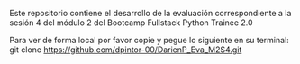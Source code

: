 Este repositorio contiene el desarrollo de la evaluación correspondiente a la sesión 4 del módulo 2 del Bootcamp Fullstack Python Trainee 2.0

Para ver de forma local por favor copie y pegue lo siguiente en su terminal: git clone https://github.com/dpintor-00/DarienP_Eva_M2S4.git


